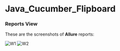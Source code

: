 # Java_Cucumber_Flipboard



### Reports View
These are the screenshots of **Allure** reports:


![W1](https://user-images.githubusercontent.com/36601919/180983255-98d18064-3ffa-4973-aa99-f1d7101c0aa7.PNG)
![W2](https://user-images.githubusercontent.com/36601919/180983274-92f89b36-aa47-4495-9742-40eebe6cb0b6.PNG)
